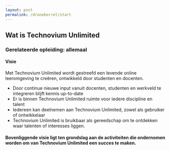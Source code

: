 ```yaml
---
layout: post
permalink: /droneborrel/start
---
```


## Wat is Technovium Unlimited

### Gerelateerde opleiding: allemaal


#### Visie
Met Technovium Unlimited wordt gestreefd een levende online leeromgeving te creëren, ontwikkeld door studenten en docenten.

* Door continue nieuwe input vanuit docenten, studenten en werkveld te integreren blijft kennis up-to-date
* Er is binnen Technovium Unlimited ruimte voor iedere discipline en talent
* Iedereen kan deelnemen aan Technovium Unlimited, zowel als gebruiker of ontwikkelaar
* Technovium Unlimited is bruikbaar als gereedschap om te ontdekken waar talenten of interesses liggen.


#### Bovenliggende visie ligt ten grondslag aan de activiteiten die ondernomen worden om van Technovium Unlimited een succes te maken.
